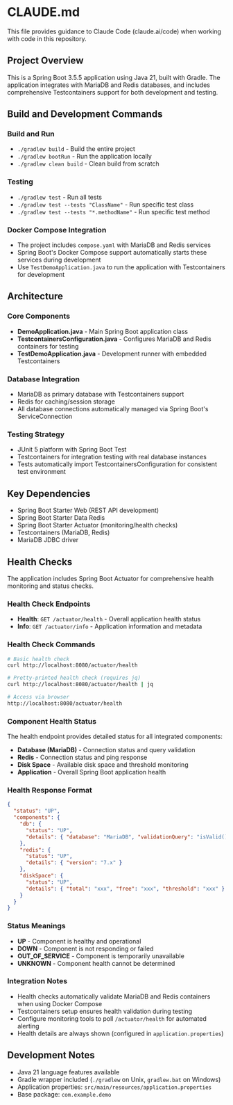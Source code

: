 # CLAUDE.md

This file provides guidance to Claude Code (claude.ai/code) when working with code in this repository.

## Project Overview

This is a Spring Boot 3.5.5 application using Java 21, built with Gradle. The application integrates with MariaDB and Redis databases, and includes comprehensive Testcontainers support for both development and testing.

## Build and Development Commands

### Build and Run
- `./gradlew build` - Build the entire project
- `./gradlew bootRun` - Run the application locally
- `./gradlew clean build` - Clean build from scratch

### Testing
- `./gradlew test` - Run all tests
- `./gradlew test --tests "ClassName"` - Run specific test class
- `./gradlew test --tests "*.methodName"` - Run specific test method

### Docker Compose Integration
- The project includes `compose.yaml` with MariaDB and Redis services
- Spring Boot's Docker Compose support automatically starts these services during development
- Use `TestDemoApplication.java` to run the application with Testcontainers for development

## Architecture

### Core Components
- **DemoApplication.java** - Main Spring Boot application class
- **TestcontainersConfiguration.java** - Configures MariaDB and Redis containers for testing
- **TestDemoApplication.java** - Development runner with embedded Testcontainers

### Database Integration
- MariaDB as primary database with Testcontainers support
- Redis for caching/session storage
- All database connections automatically managed via Spring Boot's ServiceConnection

### Testing Strategy
- JUnit 5 platform with Spring Boot Test
- Testcontainers for integration testing with real database instances
- Tests automatically import TestcontainersConfiguration for consistent test environment

## Key Dependencies
- Spring Boot Starter Web (REST API development)
- Spring Boot Starter Data Redis
- Spring Boot Starter Actuator (monitoring/health checks)
- Testcontainers (MariaDB, Redis)
- MariaDB JDBC driver

## Health Checks

The application includes Spring Boot Actuator for comprehensive health monitoring and status checks.

### Health Check Endpoints
- **Health**: `GET /actuator/health` - Overall application health status
- **Info**: `GET /actuator/info` - Application information and metadata

### Health Check Commands
```bash
# Basic health check
curl http://localhost:8080/actuator/health

# Pretty-printed health check (requires jq)
curl http://localhost:8080/actuator/health | jq

# Access via browser
http://localhost:8080/actuator/health
```

### Component Health Status
The health endpoint provides detailed status for all integrated components:

- **Database (MariaDB)** - Connection status and query validation
- **Redis** - Connection status and ping response
- **Disk Space** - Available disk space and threshold monitoring
- **Application** - Overall Spring Boot application health

### Health Response Format
```json
{
  "status": "UP",
  "components": {
    "db": {
      "status": "UP",
      "details": { "database": "MariaDB", "validationQuery": "isValid()" }
    },
    "redis": {
      "status": "UP",
      "details": { "version": "7.x" }
    },
    "diskSpace": {
      "status": "UP",
      "details": { "total": "xxx", "free": "xxx", "threshold": "xxx" }
    }
  }
}
```

### Status Meanings
- **UP** - Component is healthy and operational
- **DOWN** - Component is not responding or failed
- **OUT_OF_SERVICE** - Component is temporarily unavailable
- **UNKNOWN** - Component health cannot be determined

### Integration Notes
- Health checks automatically validate MariaDB and Redis containers when using Docker Compose
- Testcontainers setup ensures health validation during testing
- Configure monitoring tools to poll `/actuator/health` for automated alerting
- Health details are always shown (configured in `application.properties`)

## Development Notes
- Java 21 language features available
- Gradle wrapper included (`./gradlew` on Unix, `gradlew.bat` on Windows)
- Application properties: `src/main/resources/application.properties`
- Base package: `com.example.demo`